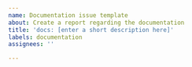 ```yaml
---
name: Documentation issue template
about: Create a report regarding the documentation
title: 'docs: [enter a short description here]'
labels: documentation
assignees: ''

---
```



